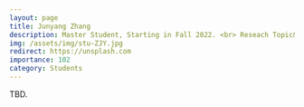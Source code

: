```yaml
---
layout: page
title: Junyang Zhang
description: Master Student, Starting in Fall 2022. <br> Reseach Topic&#58; Deep Sparse Learning.
img: /assets/img/stu-ZJY.jpg
redirect: https://unsplash.com
importance: 102
category: Students
---
```


TBD.
